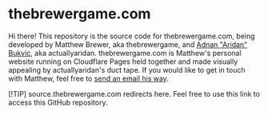 # thebrewergame.com

Hi there! This repository is the source code for thebrewergame.com, being developed by Matthew Brewer, aka thebrewergame, and [Adnan "Aridan" Bukvic](https://aridan.net/), aka actuallyaridan. thebrewergame.com is Matthew's personal website running on Cloudflare Pages held together and made visually appealing by actuallyaridan's duct tape. If you would like to get in touch with Matthew, feel free to [send an email his way](mailto:hello@thebrewergame.com).

[!TIP]
source.thebrewergame.com redirects here. Feel free to use this link to access this GitHub repository.
